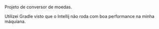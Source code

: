 Projeto de conversor de moedas.

Utilizei Gradle visto que o Intellij não roda com boa performance na minha máquiana.
